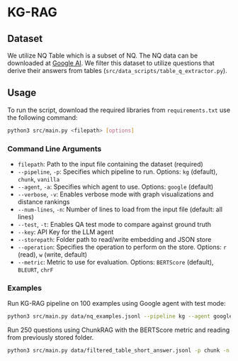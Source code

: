 # KG-RAG

## Dataset
We utilize NQ Table which is a subset of NQ. The NQ data can be downloaded at [Google AI](https://ai.google.com/research/NaturalQuestions/download). We filter this dataset to utilize questions that derive their answers
from tables (`src/data_scripts/table_q_extractor.py`).

## Usage

To run the script, download the required libraries from `requirements.txt` use the following command:

```bash
python3 src/main.py <filepath> [options]
```

### Command Line Arguments

- `filepath`: Path to the input file containing the dataset (required)
- `--pipeline`, `-p`: Specifies which pipeline to run. Options: `kg` (default), `chunk`, `vanilla`
- `--agent`, `-a`: Specifies which agent to use. Options: `google` (default)
- `--verbose`, `-v`: Enables verbose mode with graph visualizations and distance rankings
- `--num-lines`, `-n`: Number of lines to load from the input file (default: all lines)
- `--test`, `-t`: Enables QA test mode to compare against ground truth
- `--key`: API Key for the LLM agent
- `--storepath`: Folder path to read/write embedding and JSON store
- `--operation`: Specifies the operation to perform on the store. Options: `r` (read), `w` (write, default)
- `--metric`: Metric to use for evaluation. Options: `BERTScore` (default), `BLEURT`, `chrF`

### Examples

Run KG-RAG pipeline on 100 examples using Google agent with test mode:
```bash
python3 src/main.py data/nq_examples.jsonl --pipeline kg --agent google --num-lines 100 --test --key YOUR_API_KEY
```

Run 250 questions using ChunkRAG with the BERTScore metric and reading from previously stored folder.

```bash
python3 src/main.py data/filtered_table_short_answer.jsonl -p chunk -n 250 -t --key API_KEY --storepath stores/chunk_250 --metric BERTScore --operation r
```
